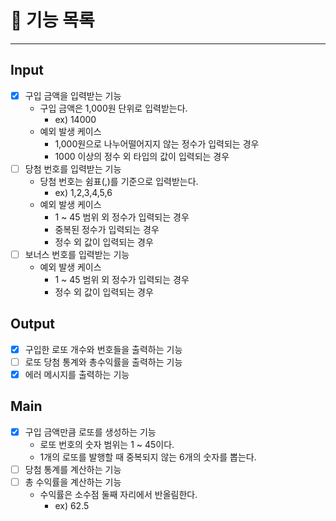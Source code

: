 # 📝 기능 목록
- - -
## Input
- [X] 구입 금액을 입력받는 기능
  - 구입 금액은 1,000원 단위로 입력받는다.
    - ex) 14000 
  - 예외 발생 케이스
    - 1,000원으로 나누어떨어지지 않는 정수가 입력되는 경우
    - 1000 이상의 정수 외 타입의 값이 입력되는 경우
- [ ] 당첨 번호를 입력받는 기능
  - 당첨 번호는 쉼표(,)를 기준으로 입력받는다.
    - ex) 1,2,3,4,5,6
  - 예외 발생 케이스
    - 1 ~ 45 범위 외 정수가 입력되는 경우
    - 중복된 정수가 입력되는 경우
    - 정수 외 값이 입력되는 경우
- [ ] 보너스 번호를 입력받는 기능
  - 예외 발생 케이스
    - 1 ~ 45 범위 외 정수가 입력되는 경우
    - 정수 외 값이 입력되는 경우

## Output
- [X] 구입한 로또 개수와 번호들을 출력하는 기능
- [ ] 로또 당첨 통계와 총수익률을 출력하는 기능
- [X] 에러 메시지를 출력하는 기능

## Main
- [X] 구입 금액만큼 로또를 생성하는 기능
  - 로또 번호의 숫자 범위는 1 ~ 45이다.
  - 1개의 로또를 발행할 때 중복되지 않는 6개의 숫자를 뽑는다.
- [ ] 당첨 통계를 계산하는 기능
- [ ] 총 수익률을 계산하는 기능
  - 수익률은 소수점 둘째 자리에서 반올림한다.
    - ex) 62.5